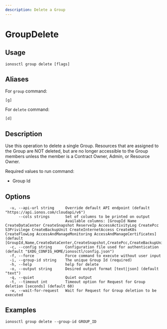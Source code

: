 ```yaml
---
description: Delete a Group
---
```


# GroupDelete

## Usage

```text
ionosctl group delete [flags]
```

## Aliases

For `group` command:

```text
[g]
```

For `delete` command:

```text
[d]
```

## Description

Use this operation to delete a single Group. Resources that are assigned to the Group are NOT deleted, but are no longer accessible to the Group members unless the member is a Contract Owner, Admin, or Resource Owner.

Required values to run command:

* Group Id

## Options

```text
  -u, --api-url string     Override default API endpoint (default "https://api.ionos.com/cloudapi/v6")
      --cols strings       Set of columns to be printed on output 
                           Available columns: [GroupId Name CreateDataCenter CreateSnapshot ReserveIp AccessActivityLog CreatePcc S3Privilege CreateBackupUnit CreateInternetAccess CreateK8s CreateFlowLog AccessAndManageMonitoring AccessAndManageCertificates] (default [GroupId,Name,CreateDataCenter,CreateSnapshot,CreatePcc,CreateBackupUnit,CreateInternetAccess,CreateK8s,ReserveIp])
  -c, --config string      Configuration file used for authentication (default "$XDG_CONFIG_HOME/ionosctl/config.json")
  -f, --force              Force command to execute without user input
  -i, --group-id string    The unique Group Id (required)
  -h, --help               help for delete
  -o, --output string      Desired output format [text|json] (default "text")
  -q, --quiet              Quiet output
  -t, --timeout int        Timeout option for Request for Group deletion [seconds] (default 60)
  -w, --wait-for-request   Wait for Request for Group deletion to be executed
```

## Examples

```text
ionosctl group delete --group-id GROUP_ID
```

